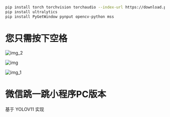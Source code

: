 ```bash
pip install torch torchvision torchaudio --index-url https://download.pytorch.org/whl/cu126
pip install ultralytics
pip install PyGetWindow pynput opencv-python mss
```

# 您只需按下空格

![img_2](https://github.com/user-attachments/assets/137fd48a-32a0-4d6b-9cf9-e914e0eeb39c)

![img](https://github.com/user-attachments/assets/b730a743-4499-433d-9fe9-c00df8c5fa22)

![img_1](https://github.com/user-attachments/assets/efd22c89-d569-4e2d-8b25-babe31c0ec67)


# 微信跳一跳小程序PC版本
基于 YOLOV11 实现
